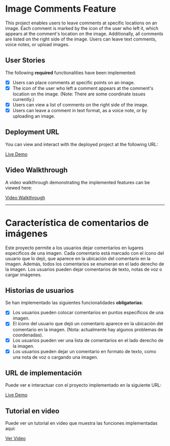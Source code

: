 # Image Comments Feature

This project enables users to leave comments at specific locations on an image. Each comment is marked by the icon of the user who left it, which appears at the comment's location on the image. Additionally, all comments are listed on the right side of the image. Users can leave text comments, voice notes, or upload images.

## User Stories

The following **required** functionalities have been implemented:

- [X] Users can place comments at specific points on an image.
- [X] The icon of the user who left a comment appears at the comment's location on the image. (Note: There are some coordinate issues currently.)
- [X] Users can view a list of comments on the right side of the image.
- [X] Users can leave a comment in text format, as a voice note, or by uploading an image.

## Deployment URL

You can view and interact with the deployed project at the following URL:

[Live Demo](https://superb-yeot-f6eae5.netlify.app/)

## Video Walkthrough

A video walkthrough demonstrating the implemented features can be viewed here:

[Video Walkthrough](https://www.loom.com/share/56082896e4ac4dc181638ef259b9fc4d?sid=49f74349-a435-43b9-b1b3-9a53269ce4bc)


-------------------------
# Característica de comentarios de imágenes

Este proyecto permite a los usuarios dejar comentarios en lugares específicos de una imagen. Cada comentario está marcado con el ícono del usuario que lo dejó, que aparece en la ubicación del comentario en la imagen. Además, todos los comentarios se enumeran en el lado derecho de la imagen. Los usuarios pueden dejar comentarios de texto, notas de voz o cargar imágenes.

## Historias de usuarios

Se han implementado las siguientes funcionalidades **obligatorias**:

- [X] Los usuarios pueden colocar comentarios en puntos específicos de una imagen.
- [X] El ícono del usuario que dejó un comentario aparece en la ubicación del comentario en la imagen. (Nota: actualmente hay algunos problemas de coordenadas).
- [X] Los usuarios pueden ver una lista de comentarios en el lado derecho de la imagen.
- [X] Los usuarios pueden dejar un comentario en formato de texto, como una nota de voz o cargando una imagen.

## URL de implementación

Puede ver e interactuar con el proyecto implementado en la siguiente URL:

[Live Demo](https://superb-yeot-f6eae5.netlify.app/)

## Tutorial en video

Puede ver un tutorial en video que muestra las funciones implementadas aquí:

[Ver Video](https://www.loom.com/share/56082896e4ac4dc181638ef259b9fc4d?sid=49f74349-a435-43b9-b1b3-9a53269ce4bc)

